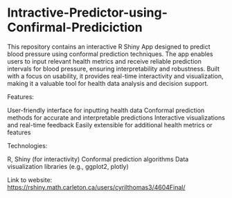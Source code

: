 # Intractive-Predictor-using-Confirmal-Prediciction
This repository contains an interactive R Shiny App designed to predict blood pressure using conformal prediction techniques. The app enables users to input relevant health metrics and receive reliable prediction intervals for blood pressure, ensuring interpretability and robustness. Built with a focus on usability, it provides real-time interactivity and visualization, making it a valuable tool for health data analysis and decision support.

Features:

User-friendly interface for inputting health data
Conformal prediction methods for accurate and interpretable predictions
Interactive visualizations and real-time feedback
Easily extensible for additional health metrics or features

Technologies:

R, Shiny (for interactivity)
Conformal prediction algorithms
Data visualization libraries (e.g., ggplot2, plotly)

Link to website: https://rshiny.math.carleton.ca/users/cyrilthomas3/4604Final/
